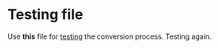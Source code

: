 # Testing file
Use **this** file for [testing](https://example.com) the conversion process. Testing again.
